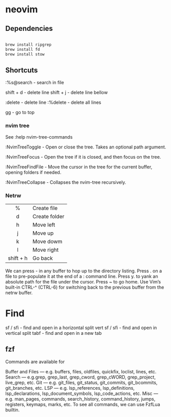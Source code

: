 # neovim

## Dependencies

````bash

brew install ripgrep
brew install fd
brew install stow

````

## Shortcuts

:%s@search - search in file


shift + d - delete line
shift + j - delete line bellow

:delete - delete line
:%delete - delete all lines

gg - go to top


### nvim tree
See :help nvim-tree-commands


:NvimTreeToggle - Open or close the tree. Takes an optional path argument.

:NvimTreeFocus - Open the tree if it is closed, and then focus on the tree.

:NvimTreeFindFile - Move the cursor in the tree for the current buffer, opening folders if needed.

:NvimTreeCollapse - Collapses the nvim-tree recursively.

### Netrw

|  |  |
| :---: | :--- |
| % | Create file |
| d | Create folder |
| h | Move left |
| j | Move up |
| k | Move dowm |
| l | Move right |
| shift + h | Go back |



We can press - in any buffer to hop up to the directory listing.
Press . on a file to pre-populate it at the end of a : command line.
Press y. to yank an absolute path for the file under the cursor.
Press ~ to go home.
Use Vim’s built-in CTRL-^ (CTRL-6) for switching back to the previous buffer from the netrw buffer.

# Find 

sf / sfi - find and open in a horizontal split
vert sf / sfi - find and open in vertical split
tabf - find and open in a new tab

## fzf

Commands are available for

Buffer and Files — e.g. buffers, files, oldfiles, quickfix, loclist, lines, etc.
Search — e.g.grep, grep_last, grep_cword, grep_cWORD, grep_project, live_grep, etc.
Git — e.g. git_files, git_status, git_commits, git_bcommits, git_branches, etc.
LSP — e.g. lsp_references, lsp_definitions, lsp_declarations, lsp_document_symbols, lsp_code_actions, etc.
Misc — e.g. man_pages, commands, search_history, command_history, jumps, registers, keymaps, marks, etc.
To see all commands, we can use FzfLua builtin.

